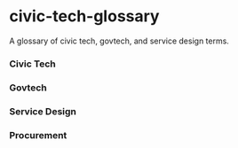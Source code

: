# civic-tech-glossary
A glossary of civic tech, govtech, and service design terms.

### Civic Tech

### Govtech

### Service Design

### Procurement
